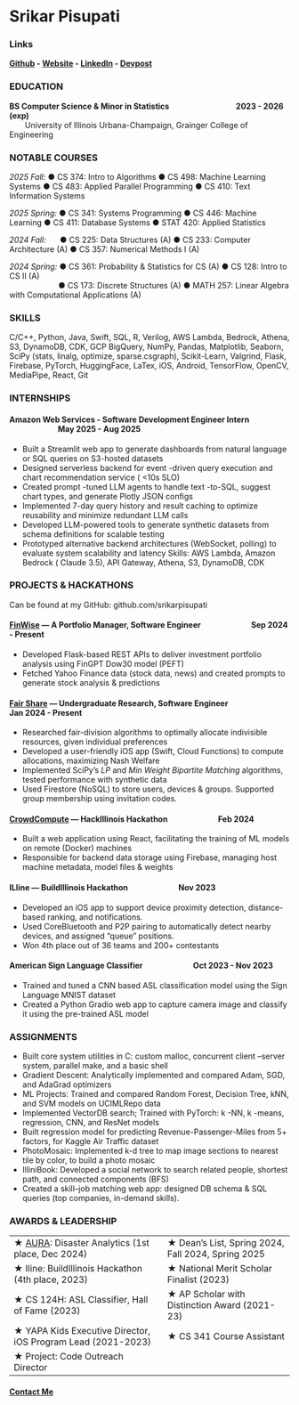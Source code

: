 
# Srikar Pisupati

### Links

**[Github](http://github.com/srikarpisupati) - [Website](https://srikarpisupati.github.io/) - [LinkedIn](http://linkedin.com/in/srikar-pisupati) - [Devpost](http://devpost.com/srikarp)**

### EDUCATION

**BS Computer Science & Minor in Statistics**  &emsp;&emsp;&emsp;&emsp;&emsp;&emsp;&emsp;&emsp; **2023 - 2026 (exp)**
<br>&emsp;&emsp;University of Illinois Urbana-Champaign, Grainger College of Engineering

### NOTABLE COURSES

_2025 Fall:_ ● CS 374: Intro to Algorithms ● CS 498: Machine Learning Systems ● CS 483: Applied Parallel Programming ● CS 410: Text Information Systems

_2025 Spring:_ ● CS 341: Systems Programming ● CS 446: Machine Learning ● CS 411: Database Systems ● STAT 420: Applied Statistics

_2024 Fall:_ &ensp;&emsp;● CS 225: Data Structures (A) ● CS 233: Computer Architecture (A) ● CS 357: Numerical Methods I (A)

_2024 Spring:_ ● CS 361: Probability & Statistics for CS (A) ● CS 128: Intro to CS II (A)
<br>&emsp;&emsp;&emsp;&emsp;&emsp;&emsp;  ● CS 173: Discrete Structures (A) ● MATH 257: Linear Algebra with Computational Applications (A)
  
### SKILLS
C/C++, Python, Java, Swift, SQL, R, Verilog, AWS Lambda, Bedrock, Athena, S3, DynamoDB, CDK, GCP BigQuery, NumPy, Pandas, Matplotlib, Seaborn, SciPy (stats, linalg, optimize, sparse.csgraph), Scikit-Learn, Valgrind, Flask, Firebase, PyTorch, HuggingFace, LaTex, iOS, Android, TensorFlow, OpenCV, MediaPipe, React, Git

### INTERNSHIPS

#### Amazon Web Services - Software Development Engineer Intern &emsp;&emsp;&emsp;&emsp;&emsp;&emsp; May 2025 - Aug 2025

* Built a Streamlit web app to generate dashboards from natural language or SQL queries on S3-hosted datasets
* Designed serverless backend for event -driven query execution and chart recommendation service ( <10s SLO)
* Created prompt -tuned LLM agents to handle text -to-SQL, suggest chart types, and generate Plotly JSON configs
* Implemented 7-day query history and result caching to optimize reusability and minimize redundant LLM calls
* Developed LLM-powered tools to generate synthetic datasets from schema definitions for scalable testing
* Prototyped alternative backend architectures (WebSocket, polling) to evaluate system scalability and latency
Skills: AWS Lambda, Amazon Bedrock ( Claude 3.5), API Gateway, Athena, S3, DynamoDB, CDK

### PROJECTS & HACKATHONS

Can be found at my GitHub: github.com/srikarpisupati

#### [FinWise](https://srikarpisupati.github.io/Finwise.pdf) — A Portfolio Manager, Software Engineer &emsp;&emsp;&emsp;&emsp;&emsp;&emsp; Sep 2024 - Present
* Developed Flask-based REST APIs to deliver investment portfolio analysis using FinGPT Dow30 model (PEFT) 
* Fetched Yahoo Finance data (stock data, news) and created prompts to generate stock analysis & predictions

#### [Fair Share](https://srikarpisupati.github.io/FairShare.html) — Undergraduate Research, Software Engineer &emsp;&emsp;&emsp;&emsp;&emsp;&emsp; Jan 2024 - Present
* Researched fair-division algorithms to optimally allocate indivisible resources, given individual preferences
* Developed a user-friendly iOS app (Swift, Cloud Functions) to compute allocations, maximizing Nash Welfare
* Implemented SciPy’s _LP_ and _Min Weight Bipartite Matching_ algorithms, tested performance with synthetic data
* Used Firestore (NoSQL) to store users, devices & groups. Supported group membership using invitation codes.

#### [CrowdCompute](https://devpost.com/software/crowdcompute-nyz3hg) — HackIllinois Hackathon &emsp;&emsp;&emsp;&emsp;&emsp;&emsp; Feb 2024
* Built a web application using React, facilitating the training of ML models on remote (Docker) machines
* Responsible for backend data storage using Firebase, managing host machine metadata, model files & weights

#### ILline — BuildIllinois Hackathon &emsp;&emsp;&emsp;&emsp;&emsp;&emsp; Nov 2023
* Developed an iOS app to support device proximity detection, distance-based ranking, and notifications.
* Used CoreBluetooth and P2P pairing to automatically detect nearby devices, and assigned “queue” positions.
* Won 4th place out of 36 teams and 200+ contestants

#### American Sign Language Classifier &emsp;&emsp;&emsp;&emsp;&emsp;&emsp; Oct 2023 - Nov 2023
* Trained and tuned a CNN based ASL classification model using the Sign Language MNIST dataset
* Created a Python Gradio web app to capture camera image and classify it using the pre-trained ASL model

### ASSIGNMENTS

* Built core system utilities in C: custom malloc, concurrent client –server system, parallel make, and a basic shell
* Gradient Descent: Analytically implemented and compared Adam, SGD, and AdaGrad optimizers
* ML Projects: Trained and compared Random Forest, Decision Tree, kNN, and SVM models on UCIMLRepo data
* Implemented VectorDB search; Trained with PyTorch: k -NN, k -means, regression, CNN, and ResNet models
* Built regression model for predicting Revenue-Passenger-Miles from 5+ factors, for Kaggle Air Traffic dataset
* PhotoMosaic: Implemented k-d tree to map image sections to nearest tile by color, to build a photo mosaic
* IlliniBook: Developed a social network to search related people, shortest path, and connected components (BFS)
* Created a skill–job matching web app: designed DB schema & SQL queries (top companies, in-demand skills).

### AWARDS & LEADERSHIP

|||
|--|--|
| ★ [AURA](https://srikarpisupati.github.io/AURA.pdf): Disaster Analytics (1st place, Dec 2024) | ★ Dean’s List, Spring 2024, Fall 2024, Spring 2025 |
| ★ Iline: BuildIllinois Hackathon (4th place, 2023) | ★ National Merit Scholar Finalist (2023) |
| ★ CS 124H: ASL Classifier, Hall of Fame (2023) | ★ AP Scholar with Distinction Award (2021-23) |
| ★ YAPA Kids Executive Director, iOS Program Lead (2021-2023) | ★ CS 341 Course Assistant | 
| ★ Project: Code Outreach Director |

#### [Contact Me](contact.md)
